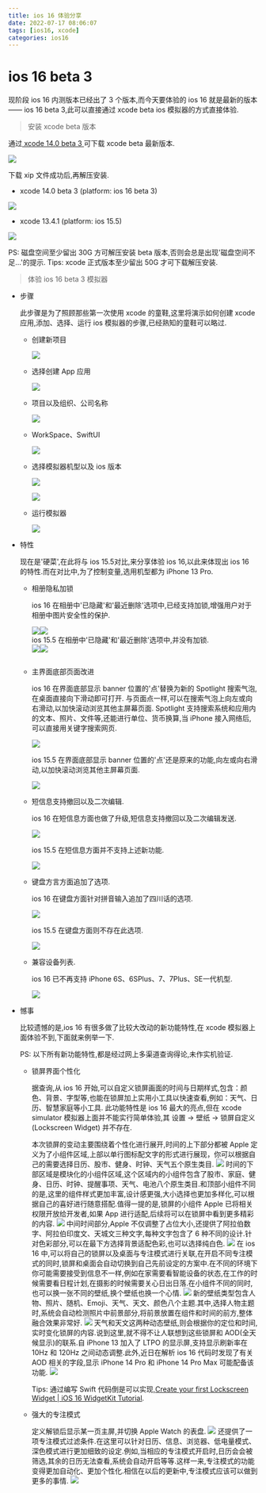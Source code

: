 ```yaml
---
title: ios 16 体验分享
date: 2022-07-17 08:06:07
tags: [ios16, xcode]
categories: ios16
---
```

# ios 16 beta 3

现阶段 ios 16 内测版本已经出了 3 个版本,而今天要体验的 ios 16 就是最新的版本 —— ios 16 beta 3,此可以直接通过 xcode beta ios 模拟器的方式直接体验.

> 安装 xcode beta 版本

通过<a href='https://developer.apple.com/cn/xcode/resources/'> xcode 14.0 beta 3 </a>可下载 xcode beta 最新版本.

![](https://image.white-than-wood.zone/ios16/download.png)

下载 xip 文件成功后,再解压安装.

- xcode 14.0 beta 3 (platform: ios 16 beta 3)

![](https://image.white-than-wood.zone/ios16/xcodeBeta.png)

- xcode 13.4.1 (platform: ios 15.5)

![](https://image.white-than-wood.zone/ios16/xcodePublic.png)

PS: 磁盘空间至少留出 30G 方可解压安装 beta 版本,否则会总是出现'磁盘空间不足...'的提示.
Tips: xcode 正式版本至少留出 50G 才可下载解压安装.

> 体验 ios 16 beta 3 模拟器

- 步骤

  此步骤是为了照顾那些第一次使用 xcode 的童鞋,这里将演示如何创建 xcode 应用,添加、选择、运行 ios 模拟器的步骤,已经熟知的童鞋可以略过.

  - 创建新项目

    ![](https://image.white-than-wood.zone/ios16/xcodeBetaCreate.png)

  - 选择创建 App 应用

    ![](https://image.white-than-wood.zone/ios16/xcodeBetaChooseApp.png)

  - 项目以及组织、公司名称

    ![](https://image.white-than-wood.zone/ios16/xcodeBetaProduct.png)

  - WorkSpace、SwiftUI

    ![](https://image.white-than-wood.zone/ios16/xcodeBetaWorkSpace.png)

  - 选择模拟器机型以及 ios 版本

    ![](https://image.white-than-wood.zone/ios16/xcodeBetaDevice.png)

    ![](https://image.white-than-wood.zone/ios16/xcodeBetaOS.png)

  - 运行模拟器

    ![](https://image.white-than-wood.zone/ios16/xcodeBetaRun.png)

- 特性

  现在是'硬菜',在此将与 ios 15.5对比,来分享体验 ios 16,以此来体现出 ios 16 的特性.而在对比中,为了控制变量,选用机型都为 iPhone 13 Pro.

  - 相册隐私加锁

    ios 16 在相册中'已隐藏'和'最近删除'选项中,已经支持加锁,增强用户对于相册中图片安全性的保护.
    <div style='display:flex;flex-flow: row nowrap;'>
     <img src='https://image.white-than-wood.zone/ios16/albums/ios16Albums.png' />
     <img src='https://image.white-than-wood.zone/ios16/albums/ios16AlbumsHidden.png' />
    </div>
    ios 15.5 在相册中'已隐藏'和'最近删除'选项中,并没有加锁.

    <div style='display:flex;flex-flow: row nowrap;margin-bottom: 28px;'>
     <img src='https://image.white-than-wood.zone/ios16/albums/ios155Albums.png' />
     <img src='https://image.white-than-wood.zone/ios16/albums/ios155AlbumsHidden.png' />
    </div>

  - 主界面底部页面改进

    ios 16 在界面底部显示 banner 位置的'点'替换为新的 Spotlight 搜索气泡,在桌面直接向下滑动即可打开. 与页面点一样,可以在搜索气泡上向左或向右滑动,以加快滚动浏览其他主屏幕页面. Spotlight 支持搜索系统和应用内的文本、照片、文件等,还能进行单位、货币换算,当 iPhone 接入网络后,可以直接用关键字搜索网页.

    ![](https://image.white-than-wood.zone/ios16/views/ios16view.png)

    ios 15.5 在界面底部显示 banner 位置的'点'还是原来的功能,向左或向右滑动,以加快滚动浏览其他主屏幕页面.

    ![](https://image.white-than-wood.zone/ios16/views/ios155view.png)

  - 短信息支持撤回以及二次编辑.

    ios 16 在短信息方面也做了升级,短信息支持撤回以及二次编辑发送.

    ![](https://image.white-than-wood.zone/ios16/message/ios16message.png)

    ios 15.5 在短信息方面并不支持上述新功能.

    ![](https://image.white-than-wood.zone/ios16/message/ios155message.png)

  - 键盘方言方面追加了选项.

    ios 16 在键盘方面针对拼音输入追加了四川话的选项.

    ![](https://image.white-than-wood.zone/ios16/keyboard/ios16keyBoard.png)

    ios 15.5 在键盘方面则不存在此选项.

    ![](https://image.white-than-wood.zone/ios16/keyboard/ios155keyBoard.png)

  - 兼容设备列表.

    ios 16 已不再支持 iPhone 6S、6SPlus、7、7Plus、SE一代机型.

    ![](https://image.white-than-wood.zone/ios16/device/deviceAdapter.png)

- 憾事

  比较遗憾的是,ios 16 有很多做了比较大改动的新功能特性,在 xcode 模拟器上面体验不到,下面就来例举一下.

  PS: 以下所有新功能特性,都是经过网上多渠道查询得论,未作实机验证.

  - 锁屏界面个性化

    据查询,从 ios 16 开始,可以自定义锁屏画面的时间与日期样式,包含：颜色、背景、字型等,也能在锁屏加上实用小工具以快速查看,例如：天气、日历、智慧家庭等小工具. 此功能特性是 ios 16 最大的亮点,但在 xcode simulator 模拟器上面并不能实行简单体验,其 设置 -> 壁纸 -> 锁屏自定义(Lockscreen Widget) 并不存在.  

    本次锁屏的变动主要围绕着个性化进行展开,时间的上下部分都被 Apple 定义为了小组件区域,上部以单行图标配文字的形式进行展现，你可以根据自己的需要选择日历、股市、健身、时钟、天气五个原生类目.
    ![](https://image.white-than-wood.zone/ios16/lockscreens/change.png)
    时间的下部区域是模块化的小组件区域,这个区域内的小组件包含了股市、家庭、健身、日历、时钟、提醒事项、天气、电池八个原生类目.和顶部小组件不同的是,这里的组件样式更加丰富,设计感更强,大小选择也更加多样化,可以根据自己的喜好进行随意搭配.值得一提的是,锁屏的小组件 Apple 已将相关权限开放给开发者,如果 App 进行适配,后续将可以在锁屏中看到更多精彩的内容.
    ![](https://image.white-than-wood.zone/ios16/lockscreens/change_1.png)
    中间时间部分,Apple 不仅调整了占位大小,还提供了阿拉伯数字、阿拉伯印度文、天城文三种文字,每种文字包含了 6 种不同的设计.针对色彩部分,可以在最下方选择背景适配色彩,也可以选择纯白色.
    ![](https://image.white-than-wood.zone/ios16/lockscreens/change_2.png)
    在 ios 16 中,可以将自己的锁屏以及桌面与专注模式进行关联,在开启不同专注模式的同时,锁屏和桌面会自动切换到自己先前设定的方案中.在不同的环境下你可能需要接受到信息不一样,例如在家需要看智能设备的状态,在工作的时候需要看日程计划,在摄影的时候需要关心日出日落.在小组件不同的同时,也可以换一张不同的壁纸,换个壁纸也换一个心情.
    ![](https://image.white-than-wood.zone/ios16/lockscreens/change_5.png)
    新的壁纸类型包含人物、照片、随机、Emoji、天气、天文、颜色八个主题.其中,选择人物主题时,系统会自动检测照片中前景部分,将前景放置在组件和时间的前方,整体融合效果非常好.
    ![](https://image.white-than-wood.zone/ios16/lockscreens/change_3.png)
    天气和天文这两种动态壁纸,则会根据你的定位和时间,实时变化锁屏的内容.说到这里,就不得不让人联想到这些锁屏和 AOD(全天候显示)的联系.自 iPhone 13 加入了 LTPO 的显示屏,支持显示刷新率在 10Hz 和 120Hz 之间动态调整.此外,近日在解析 ios 16 代码时发现了有关 AOD 相关的字段,显示 iPhone 14 Pro 和 iPhone 14 Pro Max 可能配备该功能.
    ![](https://image.white-than-wood.zone/ios16/lockscreens/change_4.png)

    Tips: 通过编写 Swift 代码倒是可以实现,<a href='https://www.youtube.com/watch?v=RV401bUfCck'>Create your first Lockscreen Widget | iOS 16 WidgetKit Tutorial</a>.

  - 强大的专注模式

    定义解锁后显示某一页主屏,并切换 Apple Watch 的表盘.
    ![](https://image.white-than-wood.zone/ios16/sspal/sspal_1.png)
    还提供了一项专注模式过滤条件.在这里可以针对日历、信息、浏览器、低电量模式、深色模式进行更加细致的设定.例如,当相应的专注模式开启时,日历会会被筛选,其余的日历无法查看,系统会自动开启等等.这样一来,专注模式的功能变得更加自动化、更加个性化.相信在以后的更新中,专注模式应该可以做到更多的事情.
    ![](https://image.white-than-wood.zone/ios16/sspal/sspal_2.png)

